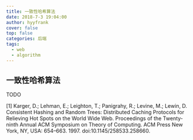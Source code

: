 ```yaml
---
title: 一致性哈希算法
date: 2018-7-3 19:04:00
author: hyyfrank
cover: false
top: false
categories: 后端
tags:
  - web
  - algorithm
---
```


## 一致性哈希算法

TODO








[1] Karger, D.; Lehman, E.; Leighton, T.; Panigrahy, R.; Levine, M.; Lewin, D. Consistent Hashing and Random Trees: Distributed Caching Protocols for Relieving Hot Spots on the World Wide Web. Proceedings of the Twenty-ninth Annual ACM Symposium on Theory of Computing. ACM Press New York, NY, USA: 654–663. 1997. doi:10.1145/258533.258660.